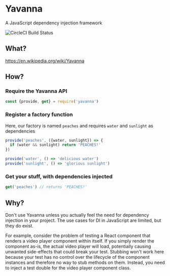 # Yavanna

A JavaScript dependency injection framework

![CircleCI Build Status](https://circleci.com/gh/benchristel/yavanna.svg?style=shield&circle-token=058bb5224f0693d2f5891954ce85ce8879c88791)

## What?

https://en.wikipedia.org/wiki/Yavanna

## How?

### Require the Yavanna API

```javascript
const {provide, get} = require('yavanna')
```

### Register a factory function

Here, our factory is named `peaches` and requires `water` and `sunlight` as dependencies

```javascript
provide('peaches', ({water, sunlight}) => {
  if (water && sunlight) return 'PEACHES!'
})

provide('water', () => 'delicious water')
provide('sunlight', () => 'glorious sunlight')
```

### Get your stuff, with dependencies injected

```javascript
get('peaches') // returns 'PEACHES!'
```

## Why?

Don't use Yavanna unless you actually feel the need for dependency injection in your project. The use cases for DI in JavaScript are limited, but they do exist.

For example, consider the problem of testing a React component that renders a video player component within itself. If you simply render the component as-is, the actual video player will load, potentially causing unwanted side-effects that could break your test. Stubbing won't work here because your test has no control over the lifecycle of the component instances and therefore no way to stub methods on them. Instead, you need to inject a test double for the video player component class.
